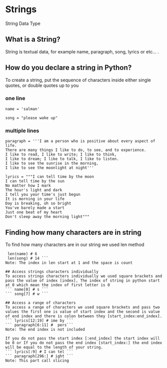 # Strings
String Data Type

## What is a String?
String is textual data, for example name, paragraph, song, lyrics or etc... .

## How do you declare a string in Python?
To create a string, put the sequence of characters inside either single quotes, or double quotes up to you

### one line
```
name = 'salman'
```
```
song = "please wake up"
```

### multiple lines
```
paragraph = '''I am a person who is positive about every aspect of life. 
There are many things I like to do, to see, and to experience. 
I like to read, I like to write; I like to think, 
I like to dream; I like to talk, I like to listen. 
I like to see the sunrise in the morning, 
I like to see the moonlight at night'''
```

```
lyrics = """I can tell time by the moon
I can tell time by the sun
No matter how I mark
The hour's light and dark
I tell you your time's just begun
It is morning in your life
Day is breaking, oh so bright
You've barely made a start
Just one beat of my heart
Don't sleep away the morning light"""
```

## Finding how many characters are in string
To find how many characters are in our string we used len method
``` len("hi") # 2 
 len(name) # 6
 len(song) # 14 ```
Note: The index in len start at 1 and the space is count

## Access strings characters individually
To access strings characters individually we used square brackets and pass the value of index [index], The index of string in python start at 0 which mean the index of first letter is 0
``` name[0] # s ```
``` song[7] # w ```

## Access a range of characters
To access a range of characters we used square brackets and pass two values the first one is value of start index and the second is value of end index and there is colon between they [start_index:end_index].
``` lyrics[12:19] # ime by ```
``` paragraph[6:11] #  pers```
Note: The end index is not included

If you do not pass the start index [:end_index] the start index will be 0 or If you do not pass the end index [start_index:] the end index will be equal to the length of your string.
``` lyrics[:9] # I can tel ```
``` paragraph[296:] # ight ```
Note: This part call slicing
